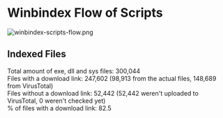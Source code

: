 # Winbindex Flow of Scripts

![winbindex-scripts-flow.png](winbindex-scripts-flow.png)

## Indexed Files

<!--FileStats-->
Total amount of exe, dll and sys files: 300,044  
Files with a download link: 247,602 (98,913 from the actual files, 148,689 from VirusTotal)  
Files without a download link: 52,442 (52,442 weren't uploaded to VirusTotal, 0 weren't checked yet)  
% of files with a download link: 82.5  
<!--/FileStats-->
